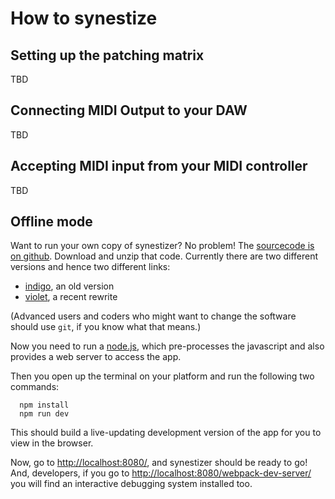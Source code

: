 # How to synestize
## Setting up the patching matrix

TBD

## Connecting MIDI Output to your DAW

TBD

## Accepting MIDI input from your MIDI controller

TBD

## Offline mode

Want to run your own copy of synestizer? No problem!
The [sourcecode is on github](https://synestize.github.io/synestizer/).
Download and unzip that code.
Currently there are two different versions and hence two different links:

* [indigo](https://github.com/synestize/synestizer/archive/indigo.zip), an old version
* [violet](https://github.com/synestize/synestizer/archive/violet.zip), a recent rewrite

(Advanced users and coders who might want to change the software should use ```git```, if you know what that means.)

Now you need to run a [node.js](https://nodejs.org/), which pre-processes the javascript and also provides a web server to access the app.

Then you open up the terminal on your platform and run the following two commands:

      npm install
      npm run dev

This should build a live-updating development version of the app for you to view in the browser.

Now, go to [http://localhost:8080/](http://localhost:8080/), and synestizer should be ready to go!
And, developers, if you go to [http://localhost:8080/webpack-dev-server/](http://localhost:8080/webpack-dev-server/) you will find an interactive debugging system installed too.
